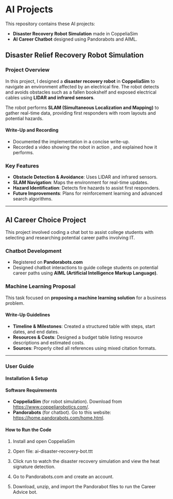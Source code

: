 # **AI Projects**

This repository contains these AI projects:
* **Disaster Recovery Robot Simulation** made in CoppeliaSim
*  **AI Career Chatbot** designed using Pandorabots and AIML.

## **Disaster Relief Recovery Robot Simulation**
### **Project Overview**
In this project, I designed a **disaster recovery robot** in **CoppeliaSim** to navigate an environment affected by an electrical fire. The robot detects and avoids obstacles such as a fallen bookshelf and exposed electrical cables using **LIDAR and infrared sensors**.  

The robot performs **SLAM (Simultaneous Localization and Mapping)** to gather real-time data, providing first responders with room layouts and potential hazards.  

#### **Write-Up and Recording**
- Documented the implementation in a concise write-up.  
- Recorded a video showing the robot in action , and explained how it performs.

### **Key Features**
- **Obstacle Detection & Avoidance**: Uses LIDAR and infrared sensors.  
- **SLAM Navigation**: Maps the environment for real-time updates.  
- **Hazard Identification**: Detects fire hazards to assist first responders.  
- **Future Improvements**: Plans for reinforcement learning and advanced search algorithms.  

---

## **AI Career Choice Project**
This project involved coding a chat bot to assist college students with selecting and researching potential career paths involving IT. 

### **Chatbot Development**
* Registered on **Pandorabots.com** 
* Designed chatbot interactions to guide college students on potential career paths using **AIML (Artificial Intelligence Markup Language)**.  

### **Machine Learning Proposal**
This task focused on **proposing a machine learning solution** for a business problem.

#### **Write-Up Guidelines**
- **Timeline & Milestones**: Created a structured table with steps, start dates, and end dates.  
- **Resources & Costs**: Designed a budget table listing resource descriptions and estimated costs.  
- **Sources**: Properly cited all references using mixed citation formats.  

---
### User Guide
#### **Installation & Setup**
#### **Software Requirements**
- **CoppeliaSim** (for robot simulation). Download from https://www.coppeliarobotics.com/.
- **Pandorabots** (for chatbot). Go to this website: https://home.pandorabots.com/home.html.
#### How to Run the Code
1. Install and open CoppeliaSim
2. Open file: ai-disaster-recovery-bot.ttt
3. Click run to watch the disaster recovery simulation and view the heat signature detection.

4. Go to Pandorabots.com and create an account.
5. Download, unzip, and import the Pandorabot files to run the Career Advice bot.
